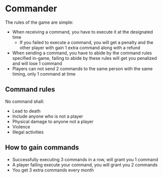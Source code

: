 # Commander

The rules of the game are simple:

- When receiving a command, you have to execute it at the designated time
    - If you failed to execute a command, you will get a penalty and the other player with gain 1 extra command along with a refund
- When sending a command, you have to abide by the command rules specified in-game, failing to abide by these rules will get you penalized and will lose 1 command
- Players can not send 2 commands to the same person with the same timing, only 1 command at time

## Command rules

No command shall:

- Lead to death
- Include anyone who is not a player
- Physical damage to anyone not a player
- Violence
- Illegal activities


## How to gain commands

- Successfully executing 3 commands in a row, will grant you 1 command
- A player failing execute your command, you will grant you 2 commands
- You get 3 extra commands every month
